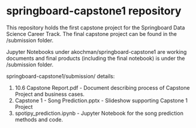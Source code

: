 # springboard-capstone1 repository

This repository holds the first capstone project for the Springboard Data Science Career Track. The final capstone project can be found in the /submission folder.


Jupyter Notebooks under akochman/springboard-capstone1 are working documents and final products (including the final notebook) is under the /submission folder.

springboard-capstone1/submission/ details:
1. 10.6 Capstone Report.pdf - Document describing process of Capstone Project and business cases.
2. Capstone 1 - Song Prediction.pptx - Slideshow supporting Capstone 1 Project
3. spotipy_prediction.ipynb - Jupyter Notebook for the song prediction methods and code.
